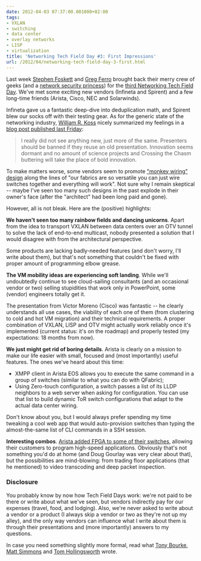 ```yaml
---
date: 2012-04-03 07:37:00.001000+02:00
tags:
- VXLAN
- switching
- data center
- overlay networks
- LISP
- virtualization
title: 'Networking Tech Field Day #3: First Impressions'
url: /2012/04/networking-tech-field-day-3-first.html
---
```

Last week [Stephen Foskett](http://blog.fosketts.net/about/stephen-foskett/) and [Greg Ferro](http://etherealmind.com/) brought back their merry crew of geeks (and a [network security princess](http://twitter.com/MrsYisWhy)) for the [third Networking Tech Field Day](http://techfieldday.com/2012/nfd3/). We've met some exciting new vendors (Infineta and Spirent) and a few long-time friends (Arista, Cisco, NEC and Solarwinds).

Infineta gave us a fantastic deep-dive into deduplication math, and Spirent blew our socks off with their testing gear. As for the generic state of the networking industry, [William R. Koss](http://about.me/billtrap) nicely summarized my feelings in a [blog post published last Friday](http://siwdt.com/2012/03/31/notebook-03-13-12-datacenter-equities-and-hpc-for-wall-street/):
<!--more-->
> I really did not see anything new, just more of the same. Presenters should be banned if they reuse an old presentation. Innovation seems dormant and no amount of science projects and Crossing the Chasm buttering will take the place of bold innovation.

To make matters worse, some vendors seem to promote ["monkey wiring" design](https://blog.ipspace.net/2012/04/monkey-design-still-doesnt-work-well.html) along the lines of "our fabrics are so versatile you can just wire switches together and everything will work". Not sure why I remain skeptical -- maybe I've seen too many such designs in the past explode in their owner's face (after the "architect" had been long paid and gone).

However, all is not bleak. Here are the (positive) highlights:

**We haven't seen too many rainbow fields and dancing unicorns**. Apart from the idea to transport VXLAN between data centers over an OTV tunnel to solve the lack of end-to-end multicast, nobody presented a solution that I would disagree with from the architectural perspective.

Some products are lacking badly-needed features (and don't worry, I'll write about them), but that's not something that couldn't be fixed with proper amount of programming elbow grease.

**The VM mobility ideas are experiencing soft landing**. While we'll undoubtedly continue to see cloud-sailing consultants (and an occasional vendor or two) selling stupidities that work only in PowerPoint, some (vendor) engineers totally get it.

The presentation from Victor Moreno (Cisco) was fantastic -- he clearly understands all use cases, the viability of each one of them (from clustering to cold and hot VM migration) and their technical requirements. A proper combination of VXLAN, LISP and OTV might actually work reliably once it's implemented (current status: it's on the roadmap) and properly tested (my expectations: 18 months from now).

**We just might get rid of boring details**. Arista is clearly on a mission to make our life easier with small, focused and (most importantly) useful features. The ones we've heard about this time:

-   XMPP client in Arista EOS allows you to execute the same command in a group of switches (similar to what you can do with QFabric);
-   Using Zero-touch configuration, a switch passes a list of its LLDP neighbors to a web server when asking for configuration. You can use that list to build dynamic ToR switch configurations that adapt to the actual data center wiring.

Don't know about you, but I would always prefer spending my time tweaking a cool web app that would auto-provision switches than typing the almost-the-same list of CLI commands in a SSH session.

**Interesting combos**. [Arista added FPGA to some of their switches](http://www.networkcomputing.com/next-gen-network-tech-center/232700283?queryText=arista%20networks), allowing their customers to program high-speed applications. Obviously that's not something you'd do at home (and Doug Gourlay was very clear about that), but the possibilities are mind-blowing: from trading floor applications (that he mentioned) to video transcoding and deep packet inspection.


### Disclosure

You probably know by now how Tech Field Days work: we're not paid to be there or write about what we've seen, but vendors indirectly pay for our expenses (travel, food, and lodging). Also, we're never asked to write about a vendor or a product (I always skip a vendor or two as they're not up my alley), and the only way vendors can influence what I write about them is through their presentations and (more importantly) answers to my questions.

In case you need something slightly more formal, read what [Tony Bourke](http://datacenteroverlords.com/2011/10/31/brace-yourself-networking-field-day-posts-are-coming/), [Matt Simmons](http://www.standalone-sysadmin.com/blog/2011/10/brocade-ethernet-fabric-races/) and [Tom Hollingsworth](http://networkingnerd.net/2012/02/27/network-field-day-the-third/) wrote.
